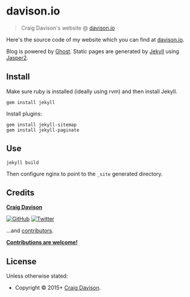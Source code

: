 # davison.io

> Craig Davison's website @ [davison.io](https://davison.io)

Here's the source code of my website which you can find at [davison.io](https://davison.io).

Blog is powered by [Ghost](https://ghost.org). Static pages are generated by [Jekyll](https://jekyllrb.com) using [Jasper2](https://github.com/jekyller/jasper2).

## Install

Make sure ruby is installed (ideally using rvm) and then install Jekyll.

`gem install jekyll`

Install plugins:
```
gem install jekyll-sitemap
gem install jekyll-paginate
```

## Use

`jekyll build`

Then configure nginx to point to the `_site` generated directory.

## Credits

**[Craig Davison](https://davison.io)**

[![GitHub](https://img.shields.io/github/followers/davisonio.svg?style=social&label=Follow%20@davisonio)](https://github.com/davisonio) [![Twitter](https://img.shields.io/twitter/follow/davisonio.svg?style=social)](https://twitter.com/davisonio)

...and [contributors](https://github.com/davisonio/davison.io/graphs/contributors).

**[Contributions are welcome!](https://github.com/davisonio/davison.io/blob/master/contributing.md)**

## License

Unless otherwise stated:
- Copyright © 2015+ [Craig Davison](https://davison.io).
